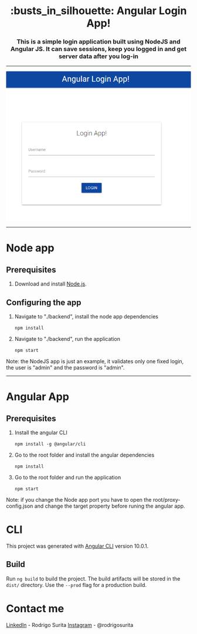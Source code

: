 
<h1 align="center" style="border-bottom: none;">:busts_in_silhouette: Angular Login App!</h1>
<h3 align="center">This is a simple login application built using NodeJS and Angular JS. It can save sessions, keep you logged in and get server data after you log-in</h3>
<hr>

![Demo](https://github.com/rodrigosurita/angular-login/blob/master/images/login.PNG?raw=true)

---------------------------------------------------------------

# Node app

## Prerequisites

1. Download and install [Node.js](https://nodejs.org/en/).

## Configuring the app

1. Navigate to "./backend", install the node app dependencies

    ```
    npm install
    ```

2. Navigate to "./backend", run the application

    ```
    npm start
    ```

Note: the NodeJS app is just an example, it validates only one fixed login, the user is "admin" and the password is "admin".

---------------------------------------------------------------

# Angular App

## Prerequisites

1. Install the angular CLI

    ```
    npm install -g @angular/cli
    ```
    
2. Go to the root folder and install the angular dependencies

    ```
    npm install
    ```

3. Go to the root folder and run the application

    ```
    npm start
    ```

Note: if you change the Node app port you have to open the root/proxy-config.json and change the target property before runing the angular app.

# CLI

This project was generated with [Angular CLI](https://github.com/angular/angular-cli) version 10.0.1.

## Build

Run `ng build` to build the project. The build artifacts will be stored in the `dist/` directory. Use the `--prod` flag for a production build.

# Contact me

[LinkedIn](https://www.linkedin.com/in/rodrigosurita/) - Rodrigo Surita
[Instagram](https://www.instagram.com/rodrigosurita/) - @rodrigosurita
